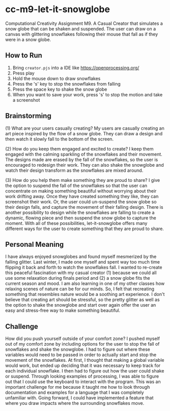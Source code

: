 # cc-m9-let-it-snowglobe
Computational Creativity Assignment M9. A Casual Creator that simulates a snow globe that can be shaken and suspended. The user can draw on a canvas with glittering snowflakes following their mouse that fall as if they were in a snow globe. 

## How to Run
1. Bring `creator.pjs` into a IDE like https://openprocessing.org/
2. Press play
3. Hold the mouse down to draw snowflakes
4. Press the 's' key to stop the snowflakes from falling
5. Press the space key to shake the snow globe
6. When you want to save your work, press 's' to stop the motion and take a screenshot

## Brainstorming
(1) What are your users casually creating?
My users are casually creating an art piece inspired by the flow of a snow globe. They can draw a design and then watch it slowly fall to the bottom of the screen. 

(2) How do you keep them engaged and excited to create?
I keep them engaged with the calming sparkling of the snowflakes and their movement. The designs made are erased by the fall of the snowflakes, so
the user is encouraged to redesign their work. They can also shake the snowglobe and watch their design transform as the snowflakes are mixed around. 

(3) How do you help them make something they are proud to share?
I give the option to suspend the fall of the snowflakes so that the user can concentrate on making something beautiful without worrying about their
work drifting away. Once they have created something they like, they can screenshot their work. Or, the user could un-suspend the snow globe so their design falls, and 
capture the movement of their falling design. There is another possibility to design while the snowflakes are falling to create a dynamic, flowing piece and then suspend 
the snow globe to capture the moment. With all of these possibilities, let-it-snowglobe offers many different ways for the user to create something that they are
proud to share. 

## Personal Meaning 
I have always enjoyed snowglobes and found myself mesmerized by the falling glitter. Last winter, I made one myself and spent way too much time flipping it back and forth to watch the snowflakes fall. I wanted to re-create this peaceful fascination with my casual creator (1) because we could all use some relaxation during finals period and 
(2) a snow globe fits the current season and mood. I am also learning in one of my other classes how relaxing scenes of nature can be for our minds. So, I felt that recreating something
that resembles nature would be a soothing art experience. I don't believe that creating art should be stressful, so the pretty glitter as well as the option to shake the snowglobe and start 
over again offer the user an easy and stress-free way to make something beautiful. 

## Challenge 
How did you push yourself outside of your comfort zone?
I pushed myself out of my comfort zone by including options for the user to stop the fall of snowflakes and shake the snowglobe. I had to figure out where these variables would need to be passed in order to actually start and stop the movement of the snowflakes. At first, I thought that making a global variable would work, but ended up deciding that it was necessary to keep track for each individual snowflake. I then had to figure out how the user could shake or suspend. Through looking examples of processing, I was able to figure out that I could use the keyboard to interact with the program. This was an important challenge for me because it taught me how to look through documentation and examples for a language that I was completely unfamiliar with. 
Going forward, I could have implemented a feature that where you draw impacts where the surrounding snowflakes move.
